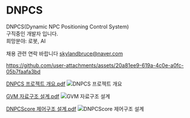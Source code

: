 # DNPCS
DNPCS(Dynamic NPC Positioning Control System)\
구직중인 개발자 입니다. \
희망분야: 로봇, AI

채용 관련 연락 바랍니다
skylandbruce@naver.com



https://github.com/user-attachments/assets/20a81ee9-619a-4c0e-a0fc-05b7faafa3bd



[DNPCS 프로젝트 개요.pdf](https://github.com/user-attachments/files/16324290/DNPCS.pdf)
![DNPCS 프로젝트 개요](https://github.com/user-attachments/assets/06ee1a6e-c789-4078-b447-14ea70f9c19d)

[GVM 자료구조 설계.pdf](https://github.com/user-attachments/files/16324293/GVM.pdf)
![GVM 자료구조 설계](https://github.com/user-attachments/assets/e290edad-a47b-4ee1-b210-f48c6df1e341)

[DNPCScore 제어구조 설계.pdf](https://github.com/user-attachments/files/16324296/DNPCScore.pdf)
![DNPCScore 제어구조 설계](https://github.com/user-attachments/assets/ac943b4f-ddb9-4751-a94d-01351b547d74)
